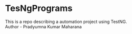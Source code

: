 # TesNgPrograms

This is a repo describing a automation project using TestNG.
<br>
Author - Pradyumna Kumar Maharana